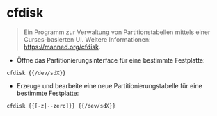 # cfdisk

> Ein Programm zur Verwaltung von Partitionstabellen mittels einer Curses-basierten UI.
> Weitere Informationen: <https://manned.org/cfdisk>.

- Öffne das Partitionierungsinterface für eine bestimmte Festplatte:

`cfdisk {{/dev/sdX}}`

- Erzeuge und bearbeite eine neue Partitionierungstabelle für eine bestimmte Festplatte:

`cfdisk {{[-z|--zero]}} {{/dev/sdX}}`
